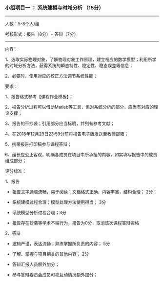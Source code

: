 ### 小组项目一 ： 系统建模与时域分析 （15分）

---

人数：5-8个人/组

考核形式：报告（8分）+ 答辩（7分）

---
内容：

1、选取实际物理对象，了解物理对象工作原理，建立相应的数学模型；利用所学的时域分析方法，获得系统的瞬态特性、稳定性、稳态误差等信息；

2、必要时，使用对应的校正方法调节系统性能；

要求：

1、报告格式参考【课程作业模板】；

2、报告分析过程可以借助Matlab等工具，但对系统分析的部分，应当有对应的理论支撑；

3、报告的不抄袭；引用部分应当标明，并列有参考文献；

4、在2018年12月29日23:59分前将报告电子版发送至教师邮箱；

5、携带报告打印稿参与课程答辩；

6、组长应公正客观，明确各成员在项目中所承担的内容，如实填写报告中的成员组成部分；

评分标准：

1、报告

- 报告文字通顺流畅，易于阅读；文档格式正确，内容丰富，结构合理； 2分；

- 系统建模过程合理；模型处理方法使用得当； 3分

- 系统模型分析过程合理；3分

- 报告存在抄袭等学术不端行为，报告为0分，取消该次课程答辩资格


2、答辩

- 逻辑严谨，表达流畅；熟练掌握所负责的内容； 5分

- 了解、掌握与项目相关的其他内容； 2分

- 答辩汇报人员额外加分；

- 参与答辩委员会成员可视互动情况额外加分；
